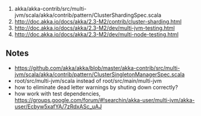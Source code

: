 1. akka/akka-contrib/src/multi-jvm/scala/akka/contrib/pattern/ClusterShardingSpec.scala
1. http://doc.akka.io/docs/akka/2.3-M2/contrib/cluster-sharding.html
1. http://doc.akka.io/docs/akka/2.3-M2/dev/multi-jvm-testing.html
1. http://doc.akka.io/docs/akka/2.3-M2/dev/multi-node-testing.html

## Notes
* https://github.com/akka/akka/blob/master/akka-contrib/src/multi-jvm/scala/akka/contrib/pattern/ClusterSingletonManagerSpec.scala
* root/src/multi-jvm/scala instead of root/src/main/multi-jvm
* how to eliminate dead letter warnings by shuting down correctly?
* how work with test dependencies, https://groups.google.com/forum/#!searchin/akka-user/multi-jvm/akka-user/Ecbyw5xafYA/7zRdxASc_uAJ
